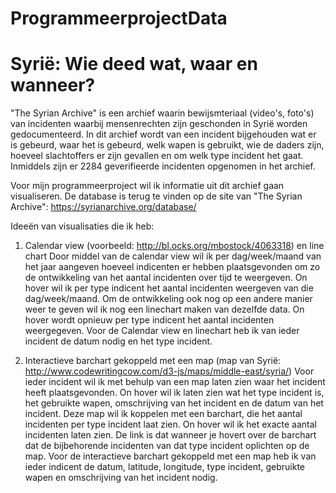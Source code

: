 # ProgrammeerprojectData

# Syrië: Wie deed wat, waar en wanneer?

"The Syrian Archive" is een archief waarin bewijsmteriaal (video's, foto's) van incidenten waarbij mensenrechten zijn geschonden in Syrië worden gedocumenteerd.
In dit archief wordt van een incident bijgehouden wat er is gebeurd, waar het is gebeurd, welk wapen is gebruikt, wie de daders zijn, hoeveel slachtoffers
er zijn gevallen en om welk type incident het gaat. Inmiddels zijn er 2284 geverifieerde incidenten opgenomen in het archief.

Voor mijn programmeerproject wil ik informatie uit dit archief gaan visualiseren. De database is terug te vinden op de site van "The Syrian Archive": https://syrianarchive.org/database/

Ideeën van visualisaties die ik heb:

1. Calendar view (voorbeeld: http://bl.ocks.org/mbostock/4063318) en line chart
Door middel van de calendar view wil ik per dag/week/maand van het jaar aangeven hoeveel indicenten er hebben plaatsgevonden om zo de ontwikkeling
van het aantal incidenten over tijd te weergeven. On hover wil ik per type indicent het aantal incidenten weergeven van die dag/week/maand. Om de
ontwikkeling ook nog op een andere manier weer te geven wil ik nog een linechart maken van dezelfde data. On hover wordt opnieuw per type indicent
het aantal incidenten weergegeven. Voor de Calendar view en linechart heb ik van ieder incident de datum nodig en het type incident.

2. Interactieve barchart gekoppeld met een map (map van Syrië: http://www.codewritingcow.com/d3-js/maps/middle-east/syria/)
Voor ieder incident wil ik met behulp van een map laten zien waar het incident heeft plaatsgevonden. On hover wil ik laten zien wat het type incident
is, het gebruikte wapen, omschrijving van het incident en de datum van het incident. Deze map wil ik koppelen met een barchart, die het aantal incidenten
per type incident laat zien. On hover wil ik het exacte aantal incidenten laten zien. De link is dat wanneer je hovert over de barchart dat de bijbehorende
incidenten van dat type incident oplichten op de map. Voor de interactieve barchart gekoppeld met een map heb ik van ieder indicent de datum, latitude,
longitude, type incident, gebruikte wapen en omschrijving van het incident nodig.
